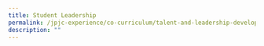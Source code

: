 ```yaml
---
title: Student Leadership
permalink: /jpjc-experience/co-curriculum/talent-and-leadership-development-programme/student-leadership/
description: ""
---
```

